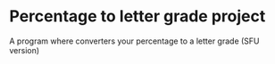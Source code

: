 # Percentage to letter grade project
 A program where converters your percentage to a letter grade (SFU version)
